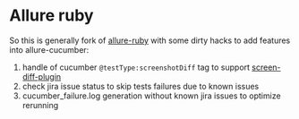 # Allure ruby

So this is generally fork of [allure-ruby](https://rubydoc.info/github/allure-framework/allure-ruby/master) with some dirty hacks to add features into allure-cucumber:
1. handle of cucumber `@testType:screenshotDiff` tag to support [screen-diff-plugin](https://github.com/allure-framework/allure2/tree/master/plugins/screen-diff-plugin)
2. check jira issue status to skip tests failures due to known issues
3. cucumber_failure.log generation without known jira issues to optimize rerunning
